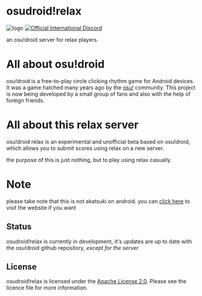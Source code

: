 

# osudroid!relax

![logo](https://media.discordapp.net/attachments/792900587887919114/1127174982754107483/Untitled164_20230708175009.png)
[![Official International Discord](https://discordapp.com/api/guilds/774138960430759958/widget.png?style=shield)](https://discord.gg/bppaHBZXFB)

an osu!droid server for relax players.
# All about osu!droid
osu!droid is a free-to-play circle clicking rhythm game for Android devices. It was a game hatched many years ago by the [osu!](https://osu.ppy.sh/home) community. This project is now being developed by a small group of fans and also with the help of foreign friends.

# All about this relax server

osu!droid relax is an experimental and unofficial beta based on osu!droid, which allows you to submit scores using relax on a new server.

the purpose of this is just nothing, but to play using relax casually.

# Note
please take note that this is not akatsuki on android. you can [click here](https://akatsuki.gg) to visit the website if you want

## Status

osudroid!relax is currently in development, it's updates are up to date with the osu!droid github repository, *except for the server*

## License

osudroid!relax is licensed under the [Apache License 2.0](https://opensource.org/licenses/Apache-2.0). Please see the licence file for more information.
